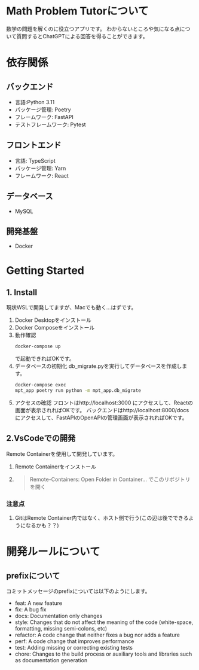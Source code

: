 # Math Problem Tutorについて
数学の問題を解くのに役立つアプリです。
わからないところや気になる点について質問するとChatGPTによる回答を得ることができます。

# 依存関係
## バックエンド
- 言語:Python 3.11
- パッケージ管理: Poetry 
- フレームワーク: FastAPI
- テストフレームワーク: Pytest
## フロントエンド
- 言語: TypeScript
- パッケージ管理: Yarn
- フレームワーク: React
## データベース
- MySQL
## 開発基盤
- Docker

# Getting Started
## 1. Install
現状WSLで開発してますが、Macでも動く…はずです。
1. Docker Desktopをインストール
1. Docker Composeをインストール
1. 動作確認
    ```bash
    docker-compose up
    ```
    で起動できればOKです。
1. データベースの初期化
    db_migrate.pyを実行してデータベースを作成します。
    ```bash
    docker-compose exec 
    mpt_app poetry run python -m mpt_app.db_migrate
    ```
1. アクセスの確認
    フロントはhttp://localhost:3000 にアクセスして、Reactの画面が表示されればOKです。
    バックエンドはhttp://localhost:8000/docs にアクセスして、FastAPIのOpenAPIの管理画面が表示されればOKです。

## 2.VsCodeでの開発
Remote Containerを使用して開発しています。

1. Remote Containerをインストール
1. >Remote-Containers: Open Folder in Container... でこのリポジトリを開く
### 注意点
1. GitはRemote Container内ではなく、ホスト側で行う(この辺は後でできるようになるかも？？)


# 開発ルールについて
## prefixについて
コミットメッセージのprefixについては以下のようにします。
- feat: A new feature
- fix: A bug fix
- docs: Documentation only changes 
- style: Changes that do not affect the meaning of the code (white-space, formatting, missing semi-colons, etc)
- refactor: A code change that neither fixes a bug nor adds a feature
- perf: A code change that improves performance
- test: Adding missing or correcting existing tests
- chore: Changes to the build process or auxiliary tools and libraries such as documentation generation